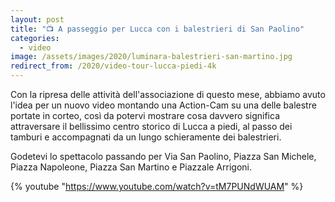 ```yaml
---
layout: post
title: "📺 A passeggio per Lucca con i balestrieri di San Paolino"
categories:
  - video
image: /assets/images/2020/luminara-balestrieri-san-martino.jpg
redirect_from: /2020/video-tour-lucca-piedi-4k
---
```


Con la ripresa delle attività dell'associazione di questo mese, abbiamo avuto
l'idea per un nuovo video montando una Action-Cam su una delle balestre portate
in corteo, così da potervi mostrare cosa davvero significa attraversare il
bellissimo centro storico di Lucca a piedi, al passo dei tamburi e accompagnati
da un lungo schieramente dei balestrieri.

Godetevi lo spettacolo passando per Via San Paolino, Piazza San Michele, Piazza
Napoleone, Piazza San Martino e Piazzale Arrigoni.

<!-- more -->

{% youtube "https://www.youtube.com/watch?v=tM7PUNdWUAM" %}
